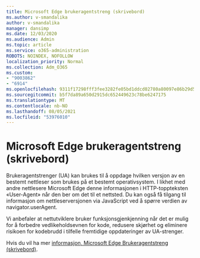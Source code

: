 ```yaml
---
title: Microsoft Edge brukeragentstreng (skrivebord)
ms.author: v-smandalika
author: v-smandalika
manager: dansimp
ms.date: 12/03/2020
ms.audience: Admin
ms.topic: article
ms.service: o365-administration
ROBOTS: NOINDEX, NOFOLLOW
localization_priority: Normal
ms.collection: Adm_O365
ms.custom:
- "9003862"
- "6914"
ms.openlocfilehash: 9311f17298fff3fee3282fe05bd1ddcd02780a80097e86b29d56ffd575a9a571
ms.sourcegitcommit: b5f7da89a650d2915dc652449623c78be6247175
ms.translationtype: MT
ms.contentlocale: nb-NO
ms.lasthandoff: 08/05/2021
ms.locfileid: "53976010"
---
```

# <a name="microsoft-edge-user-agent-string-desktop"></a>Microsoft Edge brukeragentstreng (skrivebord)

Brukeragentstrenger (UA) kan brukes til å oppdage hvilken versjon av en bestemt nettleser som brukes på et bestemt operativsystem. I likhet med andre nettlesere Microsoft Edge denne informasjonen i HTTP-toppteksten «User-Agent» når den ber om det til et nettsted. Du kan også få tilgang til informasjon om nettleserversjonen via JavaScript ved å spørre verdien av navigator.userAgent.

Vi anbefaler at nettutviklere bruker funksjonsgjenkjenning når det er mulig for å forbedre vedlikeholdsevnen for kode, redusere skjørhet og eliminere risikoen for kodebrudd i tilfelle fremtidige oppdateringer av UA-strenger.

Hvis du vil ha mer [informasjon, Microsoft Edge Brukeragentstreng (skrivebord)](https://docs.microsoft.com/microsoft-edge/web-platform/user-agent-string).